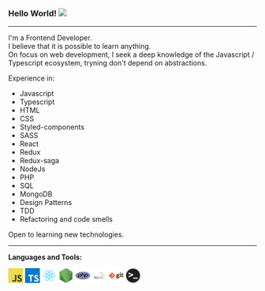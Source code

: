   ### Hello World!  <img src="https://github.com/TheDudeThatCode/TheDudeThatCode/blob/master/Assets/Earth.gif" width="24px">

---- 


I'm a Frontend Developer. <br/>
I believe that it is possible to learn anything.<br/>
On focus on web development, I seek a deep knowledge of the Javascript / Typescript ecosystem, tryning don't depend on abstractions.

Experience in:
- Javascript
- Typescript
- HTML
- CSS
- Styled-components
- SASS
- React
- Redux
- Redux-saga
- NodeJs
- PHP
- SQL
- MongoDB
- Design Patterns
- TDD
- Refactoring and code smells

Open to learning new
technologies.


----

**Languages and Tools:**  

<code><img height="30" src="https://raw.githubusercontent.com/github/explore/80688e429a7d4ef2fca1e82350fe8e3517d3494d/topics/javascript/javascript.png"></code>
<code><img height="30" src="https://raw.githubusercontent.com/github/explore/80688e429a7d4ef2fca1e82350fe8e3517d3494d/topics/typescript/typescript.png"></code>
<code><img height="30" src="https://raw.githubusercontent.com/github/explore/80688e429a7d4ef2fca1e82350fe8e3517d3494d/topics/react/react.png"></code>
<code><img height="30" src="https://raw.githubusercontent.com/github/explore/80688e429a7d4ef2fca1e82350fe8e3517d3494d/topics/nodejs/nodejs.png"></code>
<code><img height="30" src="https://raw.githubusercontent.com/github/explore/80688e429a7d4ef2fca1e82350fe8e3517d3494d/topics/php/php.png"></code>
<code><img height="30" src="https://raw.githubusercontent.com/github/explore/80688e429a7d4ef2fca1e82350fe8e3517d3494d/topics/mysql/mysql.png"></code>
<code><img height="30" src="https://raw.githubusercontent.com/github/explore/80688e429a7d4ef2fca1e82350fe8e3517d3494d/topics/git/git.png"></code>
<code><img height="30" src="https://raw.githubusercontent.com/github/explore/80688e429a7d4ef2fca1e82350fe8e3517d3494d/topics/terminal/terminal.png"></code>


   


[//]: <![Thiagomedina GitHub Stats](https://github-readme-stats.vercel.app/api?username=thiagomedina&show_icons=true)>
